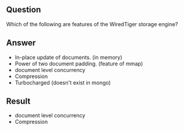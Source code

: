 ## Question

Which of the following are features of the WiredTiger storage engine?

## Answer

- In-place update of documents. (in memory)
- Power of two document padding. (feature of mmap)
- document level concurrency
- Compression
- Turbocharged (doesn't exist in mongo)


## Result

- document level concurrency
- Compression